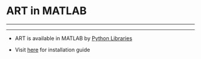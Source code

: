 # ART in MATLAB

----------

----------

- ART is available in MATLAB by [Python Libraries](https://www.mathworks.com/help/matlab/call-python-libraries.html)

- Visit [here](https://github.com/sepandhaghighi/art/blob/master/INSTALL.md#matlab) for installation guide